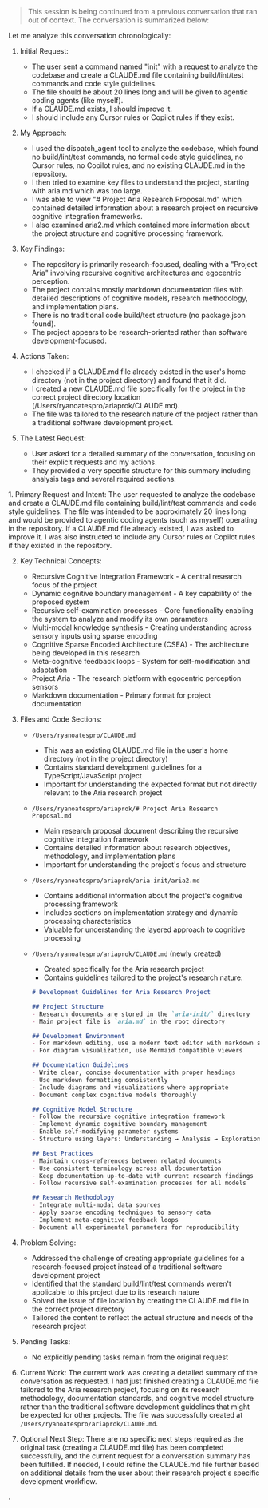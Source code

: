 
> This session is being continued from a previous conversation that ran out of context. The conversation is summarized below:
  <analysis>
  Let me analyze this conversation chronologically:

  1. Initial Request:
     - The user sent a command named "init" with a request to analyze the codebase and create a CLAUDE.md file containing build/lint/test commands and code style
   guidelines.
     - The file should be about 20 lines long and will be given to agentic coding agents (like myself).
     - If a CLAUDE.md exists, I should improve it.
     - I should include any Cursor rules or Copilot rules if they exist.

  2. My Approach:
     - I used the dispatch_agent tool to analyze the codebase, which found no build/lint/test commands, no formal code style guidelines, no Cursor rules, no 
  Copilot rules, and no existing CLAUDE.md in the repository.
     - I then tried to examine key files to understand the project, starting with aria.md which was too large.
     - I was able to view "# Project Aria Research Proposal.md" which contained detailed information about a research project on recursive cognitive integration 
  frameworks.
     - I also examined aria2.md which contained more information about the project structure and cognitive processing framework.

  3. Key Findings:
     - The repository is primarily research-focused, dealing with a "Project Aria" involving recursive cognitive architectures and egocentric perception.
     - The project contains mostly markdown documentation files with detailed descriptions of cognitive models, research methodology, and implementation plans.
     - There is no traditional code build/test structure (no package.json found).
     - The project appears to be research-oriented rather than software development-focused.

  4. Actions Taken:
     - I checked if a CLAUDE.md file already existed in the user's home directory (not in the project directory) and found that it did.
     - I created a new CLAUDE.md file specifically for the project in the correct project directory location (/Users/ryanoatespro/ariaprok/CLAUDE.md).
     - The file was tailored to the research nature of the project rather than a traditional software development project.

  5. The Latest Request:
     - User asked for a detailed summary of the conversation, focusing on their explicit requests and my actions.
     - They provided a very specific structure for this summary including analysis tags and several required sections.
  </analysis>

  <summary>
  1. Primary Request and Intent:
     The user requested to analyze the codebase and create a CLAUDE.md file containing build/lint/test commands and code style guidelines. The file was intended 
  to be approximately 20 lines long and would be provided to agentic coding agents (such as myself) operating in the repository. If a CLAUDE.md file already 
  existed, I was asked to improve it. I was also instructed to include any Cursor rules or Copilot rules if they existed in the repository.

  2. Key Technical Concepts:
     - Recursive Cognitive Integration Framework - A central research focus of the project
     - Dynamic cognitive boundary management - A key capability of the proposed system
     - Recursive self-examination processes - Core functionality enabling the system to analyze and modify its own parameters
     - Multi-modal knowledge synthesis - Creating understanding across sensory inputs using sparse encoding
     - Cognitive Sparse Encoded Architecture (CSEA) - The architecture being developed in this research
     - Meta-cognitive feedback loops - System for self-modification and adaptation
     - Project Aria - The research platform with egocentric perception sensors
     - Markdown documentation - Primary format for project documentation

  3. Files and Code Sections:
     - `/Users/ryanoatespro/CLAUDE.md`
       - This was an existing CLAUDE.md file in the user's home directory (not in the project directory)
       - Contains standard development guidelines for a TypeScript/JavaScript project
       - Important for understanding the expected format but not directly relevant to the Aria research project

     - `/Users/ryanoatespro/ariaprok/# Project Aria Research Proposal.md`
       - Main research proposal document describing the recursive cognitive integration framework
       - Contains detailed information about research objectives, methodology, and implementation plans
       - Important for understanding the project's focus and structure

     - `/Users/ryanoatespro/ariaprok/aria-init/aria2.md`
       - Contains additional information about the project's cognitive processing framework
       - Includes sections on implementation strategy and dynamic processing characteristics
       - Valuable for understanding the layered approach to cognitive processing

     - `/Users/ryanoatespro/ariaprok/CLAUDE.md` (newly created)
       - Created specifically for the Aria research project
       - Contains guidelines tailored to the project's research nature:
       ```markdown
       # Development Guidelines for Aria Research Project

       ## Project Structure
       - Research documents are stored in the `aria-init/` directory
       - Main project file is `aria.md` in the root directory

       ## Development Environment
       - For markdown editing, use a modern text editor with markdown support
       - For diagram visualization, use Mermaid compatible viewers

       ## Documentation Guidelines
       - Write clear, concise documentation with proper headings
       - Use markdown formatting consistently
       - Include diagrams and visualizations where appropriate
       - Document complex cognitive models thoroughly

       ## Cognitive Model Structure
       - Follow the recursive cognitive integration framework
       - Implement dynamic cognitive boundary management
       - Enable self-modifying parameter systems
       - Structure using layers: Understanding → Analysis → Exploration → Reflection → Meta-Observation

       ## Best Practices
       - Maintain cross-references between related documents
       - Use consistent terminology across all documentation
       - Keep documentation up-to-date with current research findings
       - Follow recursive self-examination processes for all models

       ## Research Methodology
       - Integrate multi-modal data sources
       - Apply sparse encoding techniques to sensory data
       - Implement meta-cognitive feedback loops
       - Document all experimental parameters for reproducibility
       ```

  4. Problem Solving:
     - Addressed the challenge of creating appropriate guidelines for a research-focused project instead of a traditional software development project
     - Identified that the standard build/lint/test commands weren't applicable to this project due to its research nature
     - Solved the issue of file location by creating the CLAUDE.md file in the correct project directory
     - Tailored the content to reflect the actual structure and needs of the research project

  5. Pending Tasks:
     - No explicitly pending tasks remain from the original request

  6. Current Work:
     The current work was creating a detailed summary of the conversation as requested. I had just finished creating a CLAUDE.md file tailored to the Aria 
  research project, focusing on its research methodology, documentation standards, and cognitive model structure rather than the traditional software development
   guidelines that might be expected for other projects. The file was successfully created at `/Users/ryanoatespro/ariaprok/CLAUDE.md`.

  7. Optional Next Step:
     There are no specific next steps required as the original task (creating a CLAUDE.md file) has been completed successfully, and the current request for a 
  conversation summary has been fulfilled. If needed, I could refine the CLAUDE.md file further based on additional details from the user about their research 
  project's specific development workflow.
  </summary>.

